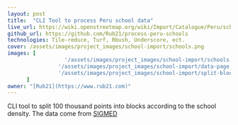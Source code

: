 ```yaml
---
layout: post
title:  "CLI Tool to process Peru school data"
live_url: https://wiki.openstreetmap.org/wiki/Import/Catalogue/Peru/schools#Procesamiento_de_datos
github_url: https://github.com/Rub21/process-peru-schools
technologies: Tile-reduce, Turf, Rbush, Underscore, ect.
cover: /assets/images/project_images/school-import/schools.png
images: [
                  '/assets/images/project_images/school-import/schools.png',
                '/assets/images/project_images/school-import/data-page.png',
                '/assets/images/project_images/school-import/split-blocks.png'
      ]
owner: "[Rub21](https://www.rub21.com)"
---
```

CLI tool to split 100 thousand points into blocks according to the school density. The data come from [SIGMED](http://sigmed.minedu.gob.pe/mapaeducativo)